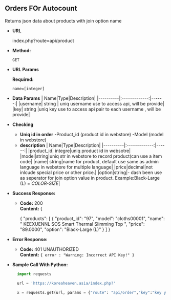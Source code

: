 **Orders FOr Autocount**
----
  Returns json data about products with join option name

* **URL**

  index.php?route=api/product
* **Method:**

  `GET`
  
*  **URL Params**

   **Required:**
 
   `name=[integer]`

* **Data Params**
  | Name|Type|Description|
  |----------|:-------------:|------:|
  |username| string | uniq username use to access api, will be provide|
  |key| string |uniq key  use to access api pair to each username , will be provide|
* **Checking**
  * **Uniq id in order**
  -Product_id  (product id in webstore)
  -Model (model in webstore)
  * **description**
  | Name|Type|Description|
  |----------|:-------------:|------:|
  |product_id| integre|uniq product id in websotre|
  |model|string|uniq str in webstore to record product(can use a item code|
  |name| string|name for product, default use same as admin language in webstore for multiple language|
  |price|decimal|not inlcude special price or other price.|
  |option|string|*-* dash been use as seperator for join option value in product. Example:Black-Large (L) = *COLOR*-*SIZE*|
* **Success Response:**

  * **Code:** 200 <br />
    **Content:** {

    {
      "products": [
        {
            "product_id": "97",
            "model": "cloths00001",
            "name": " KEEXUENNL SOS Smart Thermal Slimming Top ",
            "price": "89.0000",
            "option": "Black-Large (L)"
        }
      ]
    }



* **Error Response:**

  * **Code:** 401 UNAUTHORIZED <br />
    **Content:** `{ error : "Warning: Incorrect API Key!" }`

* **Sample Call With Python:**

  ```Python
    import requests

    url = 'https://koreaheaven.asia/index.php?'

    x = requests.get(url, params = {"route": "api/order","key":"key you get","name": "username"})
  ```
